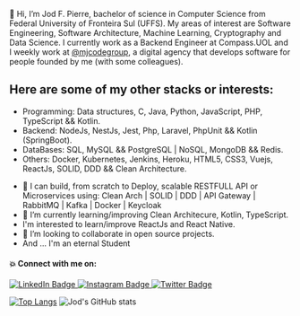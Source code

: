  👋 Hi, I’m Jod F. Pierre, bachelor of science in Computer Science from Federal University of Fronteira Sul (UFFS).
My areas of interest are Software Engineering, Software Architecture, Machine Learning, Cryptography and Data Science.
I currently work as a Backend Engineer at Compass.UOL and I weekly work at [@mjcodegroup](https://github.com/mjcodegroup), a digital agency that develops software for people founded by me (with some colleagues). 



## Here are some of my other stacks or interests:

* Programming: Data structures, C, Java, Python, JavaScript, PHP, TypeScript && Kotlin.
* Backend: NodeJs, NestJs, Jest, Php, Laravel, PhpUnit && Kotlin (SpringBoot).
* DataBases: SQL, MySQL && PostgreSQL | NoSQL, MongoDB && Redis.
* Others: Docker, Kubernetes, Jenkins, Heroku, HTML5, CSS3, Vuejs, ReactJs, SOLID, DDD && Clean Architecture.

- 👀 I can build, from scratch to Deploy, scalable RESTFULL API or Microservices using: Clean Arch | SOLID | DDD | API Gateway | RabbitMQ | Kafka | Docker | Keycloak
- 🌱 I’m currently learning/improving Clean Architecure, Kotlin, TypeScript.
-  I'm interested to learn/improve ReactJs and React Native.
- 💞️ I’m looking to collaborate in open source projects.
- And ... I'm an eternal Student

#### 💥 Connect with me on:

<div id="badges">
  <a href="https://www.linkedin.com/in/jod-fedlet-pierre-b6ab56152/" target="_blank">
    <img src="https://img.shields.io/badge/LinkedIn-blue?style=for-the-badge&logo=linkedin&logoColor=white" alt="LinkedIn Badge"/>
  </a>
  <a href="https://www.instagram.com/jodlereveur/?hl=fr" target="_blank">
    <img src="https://img.shields.io/badge/Instagram-red?style=for-the-badge&logo=instagram&logoColor=white" alt="Instagram Badge"/>
  </a>
  <a href="https://twitter.com/jod_fedlet" target="_blank">
    <img src="https://img.shields.io/badge/Twitter-blue?style=for-the-badge&logo=twitter&logoColor=white" alt="Twitter Badge"/>
  </a>
</div>

[![Top Langs](https://github-readme-stats.vercel.app/api/top-langs/?username=jodfedlet&layout=compact&theme=radical)](https://github.com/jodfedlet/github-readme-stats)
![Jod's GitHub stats](https://github-readme-stats.vercel.app/api?username=jodfedlet&show_icons=true&theme=radical)
<!---
jodfedlet/jodfedlet is a ✨ special ✨ repository because its `README.md` (this file) appears on your GitHub profile.
You can click the Preview link to take a look at your changes.
--->
